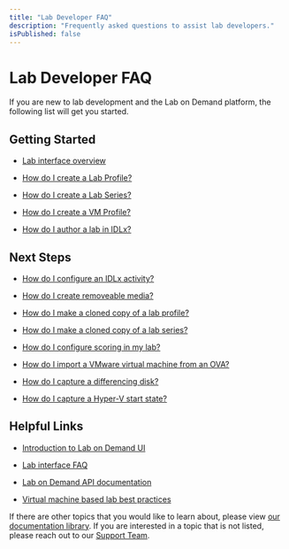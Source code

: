 ```yaml
---
title: "Lab Developer FAQ"
description: "Frequently asked questions to assist lab developers."
isPublished: false
---
```


# Lab Developer FAQ

If you are new to lab development and the Lab on Demand platform, the following list will get you started.


## Getting Started

- [Lab interface overview](idlx-lab-interface-overview.md)

- [How do I create a Lab Profile?](feature-focus/lab-profiles/create.md)

- [How do I create a Lab Series?](lab-series.md)

- [How do I create a VM Profile?](vm-profiles.md)

- [How do I author a lab in IDLx?](../guides/idl2/idlv2-authoring-guide-and-best-practice.md)


## Next Steps

- [How do I configure an IDLx activity?](activities.md)

- [How do I create removeable media?](create-removable-media.md)

- [How do I make a cloned copy of a lab profile?](lab-profile-cloning.md)

- [How do I make a cloned copy of a lab series?](lab-series-cloning.md)

- [How do I configure scoring in my lab?](pbt/overview.md)

- [How do I import a VMware virtual machine from an OVA?](ova-import.md) 

- [How do I capture a differencing disk?](capture-differencing-disks.md)

- [How do I capture a Hyper-V start state?](start-states.md)

## Helpful Links


- [Introduction to Lab on Demand UI](../lod/feature-focus/lod-experience.md)

- [Lab interface FAQ](lab-interface-faq.md)

- [Lab on Demand API documentation](lod-api/lod-api-main.md)

- [Virtual machine based lab best practices](vm-based-lab-build-best-practices.md)

If there are other topics that you would like to learn about, please view [ our documentation library](https://docs.learnondemandsystems.com/lod/home.md). If you are interested in a topic that is not listed, please reach out to our [Support Team](http://www.learnondemandsystems.com/customer-support/).
